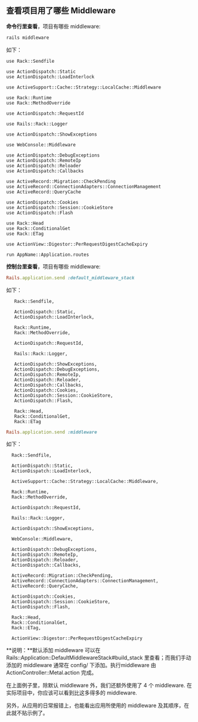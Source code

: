 ## 查看项目用了哪些 Middleware

**命令行里查看**，项目有哪些 middleware:

```sh
rails middleware
```

如下：

```
use Rack::Sendfile

use ActionDispatch::Static
use ActionDispatch::LoadInterlock

use ActiveSupport::Cache::Strategy::LocalCache::Middleware

use Rack::Runtime
use Rack::MethodOverride

use ActionDispatch::RequestId

use Rails::Rack::Logger

use ActionDispatch::ShowExceptions

use WebConsole::Middleware

use ActionDispatch::DebugExceptions
use ActionDispatch::RemoteIp
use ActionDispatch::Reloader
use ActionDispatch::Callbacks

use ActiveRecord::Migration::CheckPending
use ActiveRecord::ConnectionAdapters::ConnectionManagement
use ActiveRecord::QueryCache

use ActionDispatch::Cookies
use ActionDispatch::Session::CookieStore
use ActionDispatch::Flash

use Rack::Head
use Rack::ConditionalGet
use Rack::ETag

use ActionView::Digestor::PerRequestDigestCacheExpiry

run AppName::Application.routes
```

**控制台里查看**，项目有哪些 middleware:

```ruby
Rails.application.send :default_middleware_stack
```

如下：

```
   Rack::Sendfile,

   ActionDispatch::Static,
   ActionDispatch::LoadInterlock,

   Rack::Runtime,
   Rack::MethodOverride,

   ActionDispatch::RequestId,

   Rails::Rack::Logger,

   ActionDispatch::ShowExceptions,
   ActionDispatch::DebugExceptions,
   ActionDispatch::RemoteIp,
   ActionDispatch::Reloader,
   ActionDispatch::Callbacks,
   ActionDispatch::Cookies,
   ActionDispatch::Session::CookieStore,
   ActionDispatch::Flash,

   Rack::Head,
   Rack::ConditionalGet,
   Rack::ETag
```

```ruby
Rails.application.send :middleware
```

如下：

```
  Rack::Sendfile,

  ActionDispatch::Static,
  ActionDispatch::LoadInterlock,

  ActiveSupport::Cache::Strategy::LocalCache::Middleware,

  Rack::Runtime,
  Rack::MethodOverride,

  ActionDispatch::RequestId,

  Rails::Rack::Logger,

  ActionDispatch::ShowExceptions,

  WebConsole::Middleware,

  ActionDispatch::DebugExceptions,
  ActionDispatch::RemoteIp,
  ActionDispatch::Reloader,
  ActionDispatch::Callbacks,

  ActiveRecord::Migration::CheckPending,
  ActiveRecord::ConnectionAdapters::ConnectionManagement,
  ActiveRecord::QueryCache,

  ActionDispatch::Cookies,
  ActionDispatch::Session::CookieStore,
  ActionDispatch::Flash,

  Rack::Head,
  Rack::ConditionalGet,
  Rack::ETag,

  ActionView::Digestor::PerRequestDigestCacheExpiry
```


**说明：**默认添加 middleware 可以在 Rails::Application::DefaultMiddlewareStack#build_stack 里查看；而我们手动添加的 middleware 通常在 config/ 下添加。执行middleware 由 ActionController::Metal.action 完成。

在上面例子里，除默认 middleware 外，我们还额外使用了 4 个 middleware. 在实际项目中，你应该可以看到比这多得多的 middleware.

另外，从应用的日常报错上，也能看出应用所使用的 middleware 及其顺序，在此就不贴示例了。
